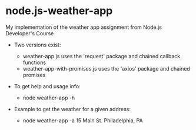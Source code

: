 # node.js-weather-app
My implementation of the weather app assignment from Node.js Developer's Course
   - Two versions exist:
      - weather-app.js uses the 'request' package and chained callback functions
      - weather-app-with-promises.js uses the 'axios' package and chained promises
      
   - To get help and usage info:
      - node weather-app -h
      
   - Example to get the weather for a given address:
      - node weather-app -a 15 Main St. Philadelphia, PA
